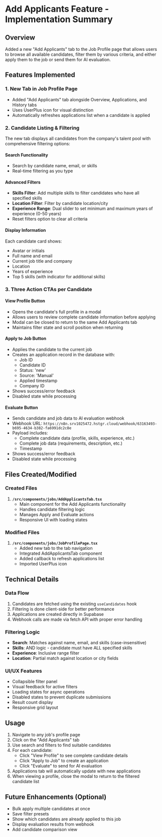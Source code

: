 # Add Applicants Feature - Implementation Summary

## Overview
Added a new "Add Applicants" tab to the Job Profile page that allows users to browse all available candidates, filter them by various criteria, and either apply them to the job or send them for AI evaluation.

## Features Implemented

### 1. New Tab in Job Profile Page
- Added "Add Applicants" tab alongside Overview, Applications, and History tabs
- Uses UserPlus icon for visual distinction
- Automatically refreshes applications list when a candidate is applied

### 2. Candidate Listing & Filtering
The new tab displays all candidates from the company's talent pool with comprehensive filtering options:

#### Search Functionality
- Search by candidate name, email, or skills
- Real-time filtering as you type

#### Advanced Filters
- **Skills Filter**: Add multiple skills to filter candidates who have all specified skills
- **Location Filter**: Filter by candidate location/city
- **Experience Range**: Dual slider to set minimum and maximum years of experience (0-50 years)
- Reset filters option to clear all criteria

#### Display Information
Each candidate card shows:
- Avatar or initials
- Full name and email
- Current job title and company
- Location
- Years of experience
- Top 5 skills (with indicator for additional skills)

### 3. Three Action CTAs per Candidate

#### View Profile Button
- Opens the candidate's full profile in a modal
- Allows users to review complete candidate information before applying
- Modal can be closed to return to the same Add Applicants tab
- Maintains filter state and scroll position when returning

#### Apply to Job Button
- Applies the candidate to the current job
- Creates an application record in the database with:
  - Job ID
  - Candidate ID
  - Status: 'new'
  - Source: 'Manual'
  - Applied timestamp
  - Company ID
- Shows success/error feedback
- Disabled state while processing

#### Evaluate Button
- Sends candidate and job data to AI evaluation webhook
- Webhook URL: `https://n8n.srv1025472.hstgr.cloud/webhook/63163493-b695-4634-b382-fa6991dc2c8e`
- Payload includes:
  - Complete candidate data (profile, skills, experience, etc.)
  - Complete job data (requirements, description, etc.)
  - Timestamp
- Shows success/error feedback
- Disabled state while processing

## Files Created/Modified

### Created Files
1. **`/src/components/jobs/AddApplicantsTab.tsx`**
   - Main component for the Add Applicants functionality
   - Handles candidate filtering logic
   - Manages Apply and Evaluate actions
   - Responsive UI with loading states

### Modified Files
1. **`/src/components/jobs/JobProfilePage.tsx`**
   - Added new tab to the tab navigation
   - Integrated AddApplicantsTab component
   - Added callback to refresh applications list
   - Imported UserPlus icon

## Technical Details

### Data Flow
1. Candidates are fetched using the existing `useCandidates` hook
2. Filtering is done client-side for better performance
3. Applications are created directly in Supabase
4. Webhook calls are made via fetch API with proper error handling

### Filtering Logic
- **Search**: Matches against name, email, and skills (case-insensitive)
- **Skills**: AND logic - candidate must have ALL specified skills
- **Experience**: Inclusive range filter
- **Location**: Partial match against location or city fields

### UI/UX Features
- Collapsible filter panel
- Visual feedback for active filters
- Loading states for async operations
- Disabled states to prevent duplicate submissions
- Result count display
- Responsive grid layout

## Usage

1. Navigate to any job's profile page
2. Click on the "Add Applicants" tab
3. Use search and filters to find suitable candidates
4. For each candidate:
   - Click "View Profile" to see complete candidate details
   - Click "Apply to Job" to create an application
   - Click "Evaluate" to send for AI evaluation
5. Applications tab will automatically update with new applications
6. When viewing a profile, close the modal to return to the filtered candidate list

## Future Enhancements (Optional)
- Bulk apply multiple candidates at once
- Save filter presets
- Show which candidates are already applied to this job
- Display evaluation results from webhook
- Add candidate comparison view
